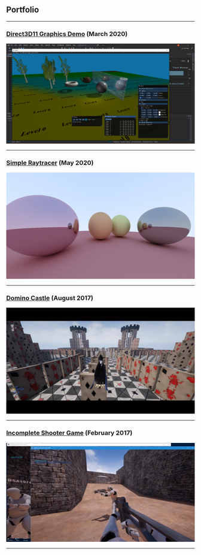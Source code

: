 ## Portfolio
---


### [Direct3D11 Graphics Demo](\pages\demo_page) (March 2020)

![Demo](\images\demo.png)

---

### [Simple Raytracer](\pages\raytracer_page) (May 2020)

![IceWeasel](\images\rt2.png)

---

### [Domino Castle](\pages\dominocastle_page) (August 2017)

![DominoCastle](\images\dominocastle.png)

---



### [Incomplete Shooter Game](\pages\iceweasel_page) (February 2017)

![IceWeasel](\images\iceweasel.png)

---
